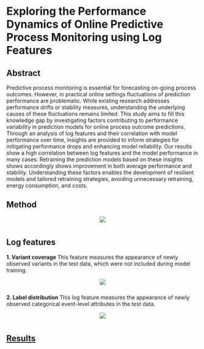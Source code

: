 # Exploring the Performance Dynamics of Online Predictive Process Monitoring using Log Features

## Abstract
Predictive process monitoring is essential for forecasting on-going process outcomes. However, in practical online settings fluctuations of prediction performance are problematic. While existing research addresses performance drifts or stability measures, understanding the underlying causes of these fluctuations remains limited. This study aims to fill this knowledge gap by investigating factors contributing to performance variability in prediction models for online process outcome predictions. Through an analysis of log features and their correlation with model performance over time, insights are provided to inform strategies for mitigating performance drops and enhancing model reliability. Our results show a high correlation between log features and the model performance in many cases. Retraining the prediction models based on these insights shows accordingly shows improvement in both average performance and stability. Understanding these factors enables the development of resilient models and tailored retraining strategies, avoiding unnecessary retraining, energy consumption, and costs.

## Method

<p align="center">
    <img src="./readme_img/Procedure for Log Feature Calculation Proposed Method.jpg" style="margin: 0px 0px 10px 0px">
</p>


## Log features
__1. Variant coverage__
This feature measures the appearance of newly observed variants in the test data, which were not included during model training.

<p align="center">
    <img src="./readme_img/variant_coverage.png" style="margin: 0px 0px 10px 0px">
</p>

__2. Label distribution__
This log feature measures the appearance of newly observed categorical event-level attributes in the test data.

<p align="center">
    <img src="./readme_img/label_distribution.png" style="margin: 0px 0px 10px 0px">
</p>


## [Results](./results.md "Results")
